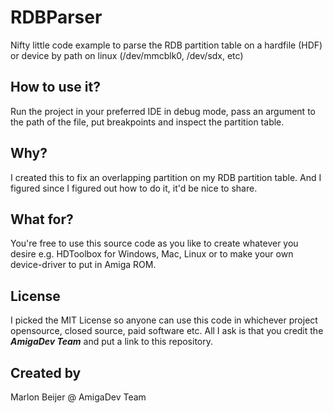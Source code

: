 # RDBParser

Nifty little code example to parse the RDB partition table on a hardfile (HDF) or device by path on linux (/dev/mmcblk0, /dev/sdx, etc)

## How to use it?

Run the project in your preferred IDE in debug mode, pass an argument to the path of the file, put breakpoints and inspect the partition table.

## Why?

I created this to fix an overlapping partition on my RDB partition table. And I figured since I figured out how to do it, it'd be nice to share.

## What for?

You're free to use this source code as you like to create whatever you desire e.g. HDToolbox for Windows, Mac, Linux or to make your own device-driver to put in Amiga ROM.

## License

I picked the MIT License so anyone can use this code in whichever project opensource, closed source, paid software etc. All I ask is that you credit the _**AmigaDev Team**_ and put a link to this repository.

## Created by

Marlon Beijer @
AmigaDev Team
